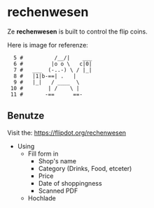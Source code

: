 # rechenwesen

Ze **rechenwesen** is built to control the flip coins.

Here is image for referenze:

```
  5 #          /__/|    ___
  6 #         |o o \   c|0|
  7 #   ___  (-..-) \ / |_|
  8 #   |1|b-==| .   |
  9 #   |_|   / ____  \
 10 #        | /    \ |
 11 #       -==      ==-
```

## Benutze

Visit the: https://flipdot.org/rechenwesen

* Using
  * Fill form in
    * Shop's name
    * Category (Drinks, Food, etceter)
    * Price
    * Date of shoppingness
    * Scanned PDF
  * Hochlade
